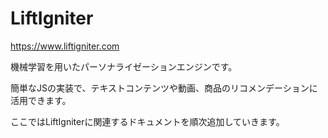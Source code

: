 # LiftIgniter

https://www.liftigniter.com

機械学習を用いたパーソナライゼーションエンジンです。

簡単なJSの実装で、テキストコンテンツや動画、商品のリコメンデーションに活用できます。

ここではLiftIgniterに関連するドキュメントを順次追加していきます。

